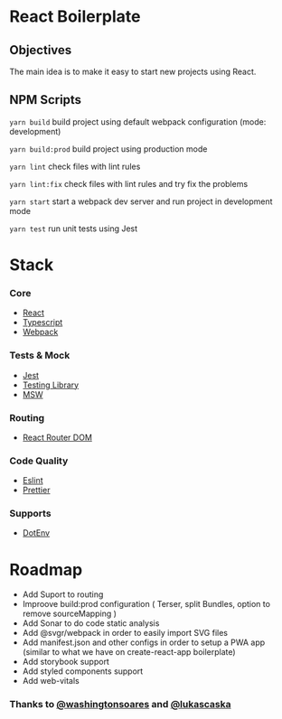 # React Boilerplate

## Objectives
The main idea is to make it easy to start new projects using React.


## NPM Scripts

`yarn build` build project using default webpack configuration (mode: development)

`yarn build:prod` build project using production mode

`yarn lint` check files with lint rules

`yarn lint:fix` check files with lint rules and try fix the problems

`yarn start` start a webpack dev server and run project in development mode

`yarn test` run unit tests using Jest

# Stack
  ### Core
  - [React](https://reactjs.org/)
  - [Typescript](https://www.typescriptlang.org/)
  - [Webpack](https://webpack.js.org/)
  
  ### Tests & Mock
  - [Jest](https://jestjs.io/)
  - [Testing Library](https://testing-library.com/)
  - [MSW](https://mswjs.io/)

  ### Routing
  - [React Router DOM](https://reactrouter.com/)

  ### Code Quality
  - [Eslint](https://eslint.org/)
  - [Prettier](https://prettier.io/)
  
### Supports
  - [DotEnv](https://github.com/motdotla/dotenv)

# Roadmap
- Add Suport to routing
- Improove build:prod configuration ( Terser, split Bundles, option to remove sourceMapping )
- Add Sonar to do code static analysis
- Add @svgr/webpack in order to easily import SVG files 
- Add manifest.json and other configs in order to setup a PWA app (similar to what we have on create-react-app boilerplate)
- Add storybook support
- Add styled components support
- Add web-vitals

### Thanks to [@washingtonsoares](https://github.com/washingtonsoares) and [@lukascaska](https://github.com/lukascaska)

